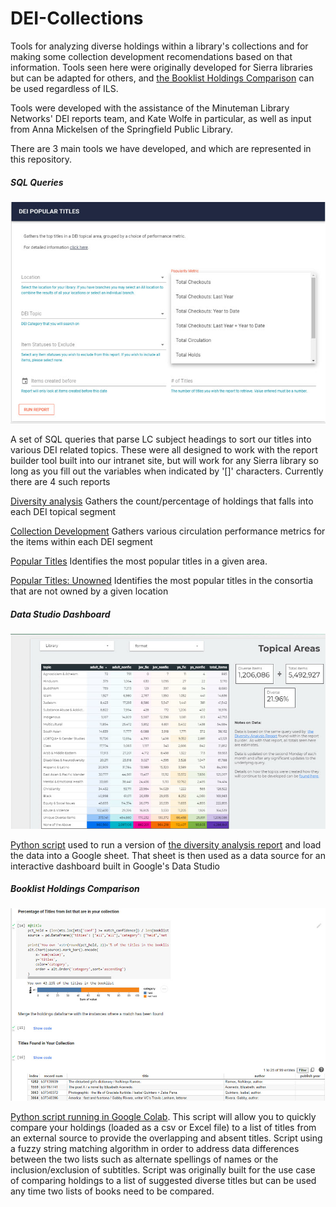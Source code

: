 # DEI-Collections

Tools for analyzing diverse holdings within a library's collections and for making some collection development recomendations based on that information.  Tools seen here were originally developed for Sierra libraries but can be adapted for others, and [the Booklist Holdings Comparison](https://github.com/jmgold/DEI-Collections/blob/main/Booklist_Holdings_Comparison.ipynb) can be used regardless of ILS.

Tools were developed with the assistance of the Minuteman Library Networks' DEI reports team, and Kate Wolfe in particular, as well as input from Anna Mickelsen of the Springfield Public Library.

There are 3 main tools we have developed, and which are represented in this repository.

##### SQL Queries

![report_builder.jpg](https://github.com/jmgold/DEI-Collections/blob/main/img/report_builder.jpg)

A set of SQL queries that parse LC subject headings to sort our titles into various DEI related topics.  These were all designed to work with the report builder tool built into our intranet site, but will work for any Sierra library so long as you fill out the variables when indicated by '[]' characters.  Currently there are 4 such reports

[Diversity analysis](https://github.com/jmgold/DEI-Collections/blob/main/Sierra%20SQL/diversity%20analysis.sql) Gathers the count/percentage of holdings that falls into each DEI topical segment

[Collection Development](https://github.com/jmgold/DEI-Collections/blob/main/Sierra%20SQL/collection%20development%20by%20diversity.sql) Gathers various circulation performance metrics for the items within each DEI segment

[Popular Titles](https://github.com/jmgold/DEI-Collections/blob/main/Sierra%20SQL/popular%20titles%20dei.sql) Identifies the most popular titles in a given area.

[Popular Titles: Unowned](https://github.com/jmgold/DEI-Collections/blob/main/Sierra%20SQL/popular%20titles%20unowned%20dei.sql) Identifies the most popular titles in the consortia that are not owned by a given location

##### Data Studio Dashboard

![dei_dashboard.jpg](https://github.com/jmgold/DEI-Collections/blob/main/img/dei_dashboard.jpg)

[Python script](https://github.com/jmgold/DEI-Collections/blob/main/Sierra%20SQL/DEI%20Dashboard.py) used to run a version of [the diversity analysis report](https://github.com/jmgold/DEI-Collections/blob/main/Sierra%20SQL/diversity%20analysis.sql) and load the data into a Google sheet.  That sheet is then used as a data source for an interactive dashboard built in Google's Data Studio

##### Booklist Holdings Comparison

![holdings_comp.jpg](https://github.com/jmgold/DEI-Collections/blob/main/img/holdings_comp.jpg)

[Python script running in Google Colab](https://github.com/jmgold/DEI-Collections/blob/main/Booklist_Holdings_Comparison.ipynb).  This script will allow you to quickly compare your holdings (loaded as a csv or Excel file) to a list of titles from an external source to provide the overlapping and absent titles.  Script using a fuzzy string matching algorithm in order to address data differences between the two lists such as alternate spellings of names or the inclusion/exclusion of subtitles.  Script was originally built for the use case of comparing holdings to a list of suggested diverse titles but can be used any time two lists of books need to be compared.
